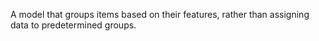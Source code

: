 A model that groups items based on their features, rather than assigning data to predetermined groups.